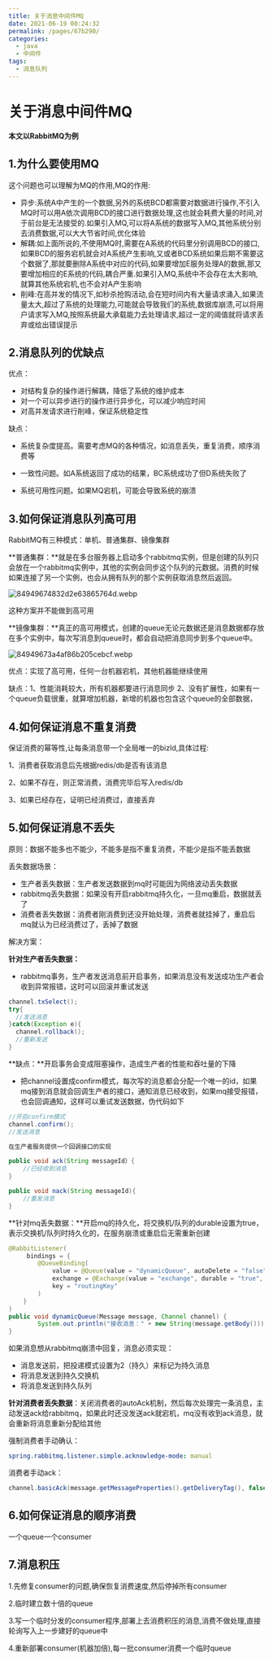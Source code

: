 ```yaml
---
title: 关于消息中间件MQ
date: 2021-06-19 00:24:32
permalink: /pages/67b290/
categories: 
  - java
  - 中间件
tags: 
  - 消息队列
---
```

# 关于消息中间件MQ

**本文以RabbitMQ为例**

## 1.为什么要使用MQ

这个问题也可以理解为MQ的作用,MQ的作用:

- 异步:系统A中产生的一个数据,另外的系统BCD都需要对数据进行操作,不引入MQ时可以用A依次调用BCD的接口进行数据处理,这也就会耗费大量的时间,对于前台是无法接受的.如果引入MQ,可以将A系统的数据写入MQ,其他系统分别去消费数据,可以大大节省时间,优化体验
- 解耦:如上面所说的,不使用MQ时,需要在A系统的代码里分别调用BCD的接口,如果BCD的服务宕机就会对A系统产生影响,又或者BCD系统如果后期不需要这个数据了,那就要删除A系统中对应的代码,如果要增加E服务处理A的数据,那又要增加相应的E系统的代码,耦合严重.如果引入MQ,系统中不会存在太大影响,就算其他系统宕机,也不会对A产生影响
- 削峰:在高并发的情况下,如秒杀抢购活动,会在短时间内有大量请求涌入,如果流量太大,超过了系统的处理能力,可能就会导致我们的系统,数据库崩溃,可以将用户请求写入MQ,按照系统最大承载能力去处理请求,超过一定的阈值就将请求丢弃或给出错误提示



## 2.消息队列的优缺点

优点：

- 对结构复杂的操作进行解耦，降低了系统的维护成本
- 对一个可以异步进行的操作进行异步化，可以减少响应时间
- 对高并发请求进行削峰，保证系统稳定性

缺点：

- 系统复杂度提高。需要考虑MQ的各种情况，如消息丢失，重复消费，顺序消费等

- 一致性问题。如A系统返回了成功的结果，BC系统成功了但D系统失败了
- 系统可用性问题。如果MQ宕机，可能会导致系统的崩溃



## 3.如何保证消息队列高可用

RabbitMQ有三种模式：单机、普通集群、镜像集群

**普通集群：**就是在多台服务器上启动多个rabbitmq实例，但是创建的队列只会放在一个rabbitmq实例中，其他的实例会同步这个队列的元数据。消费的时候如果连接了另一个实例，也会从拥有队列的那个实例获取消息然后返回。

![84949674832d2e63865764d.webp](https://storyxc.com/images/blog//8494967-4832d2e63865764d.webp)

这种方案并不能做到高可用

**镜像集群：**真正的高可用模式，创建的queue无论元数据还是消息数据都存放在多个实例中，每次写消息到queue时，都会自动把消息同步到多个queue中。

![84949673a4af86b205cebcf.webp](https://storyxc.com/images/blog//8494967-3a4af86b205cebcf.webp)

优点：实现了高可用，任何一台机器宕机，其他机器能继续使用

缺点：1、性能消耗较大，所有机器都要进行消息同步  2、没有扩展性，如果有一个queue负载很重，就算增加机器，新增的机器也包含这个queue的全部数据，

## 4.如何保证消息不重复消费

保证消费的幂等性,让每条消息带一个全局唯一的bizId,具体过程:

1、消费者获取消息后先根据redis/db是否有该消息

2、如果不存在，则正常消费，消费完毕后写入redis/db

3、如果已经存在，证明已经消费过，直接丢弃

## 5.如何保证消息不丢失

原则：数据不能多也不能少，不能多是指不重复消费，不能少是指不能丢数据



丢失数据场景：

- 生产者丢失数据：生产者发送数据到mq时可能因为网络波动丢失数据
- rabbitmq丢失数据：如果没有开启rabbitmq持久化，一旦mq重启，数据就丢了
- 消费者丢失数据：消费者刚消费到还没开始处理，消费者就挂掉了，重启后mq就认为已经消费过了，丢掉了数据



解决方案：

**针对生产者丢失数据：**

- rabbitmq事务，生产者发送消息前开启事务，如果消息没有发送成功生产者会收到异常报错，这时可以回滚并重试发送

```java
channel.txSelect();
try{
  //发送消息
}catch(Exception e){
  channel.rollback();
  //重新发送
}
```

**缺点：**开启事务会变成阻塞操作，造成生产者的性能和吞吐量的下降

- 把channel设置成confirm模式，每次写的消息都会分配一个唯一的id，如果mq接到消息就会回调生产者的接口，通知消息已经收到，如果mq接受报错，也会回调通知，这样可以重试发送数据，伪代码如下

```java
//开启confirm模式
channel.confirm();
//发送消息

在生产者服务提供一个回调接口的实现

public void ack(String messageId）{
	//已经收到消息
}

public void nack(String messageId){
    //重发消息
}
```



**针对mq丢失数据：**开启mq的持久化，将交换机/队列的durable设置为true，表示交换机/队列时持久化的，在服务崩溃或重启后无需重新创建

```java
@RabbitListener(
     bindings = {
        @QueueBinding(
            value = @Queue(value = "dynamicQueue", autoDelete = "false", durable = "true"),
            exchange = @Exchange(value = "exchange", durable = "true", type = ExchangeTypes.DIRECT),
            key = "routingKey"
        )
    }
)
public void dynamicQueue(Message message, Channel channel) {
        System.out.println("接收消息：" + new String(message.getBody()));
}
```

如果消息想从rabbitmq崩溃中回复，消息必须实现：

- 消息发送前，把投递模式设置为2（持久）来标记为持久消息
- 将消息发送到持久交换机
- 将消息发送到持久队列



**针对消费者丢失数据**：关闭消费者的autoAck机制，然后每次处理完一条消息，主动发送ack给rabbitmq，如果此时还没发送ack就宕机，mq没有收到ack消息，就会重新将消息重新分配给其他

强制消费者手动确认：

```yml
spring.rabbitmq.listener.simple.acknowledge-mode: manual
```

消费者手动ack：

```java
channel.basicAck(message.getMessageProperties().getDeliveryTag(), false);
```

## 6.如何保证消息的顺序消费

一个queue一个consumer

## 7.消息积压

1.先修复consumer的问题,确保恢复消费速度,然后停掉所有consumer

2.临时建立数十倍的queue

3.写一个临时分发的consumer程序,部署上去消费积压的消息,消费不做处理,直接轮询写入上一步建好的queue中

4.重新部署consumer(机器加倍),每一批consumer消费一个临时queue